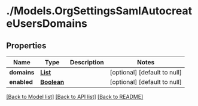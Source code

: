 # ./Models.OrgSettingsSamlAutocreateUsersDomains
## Properties

Name | Type | Description | Notes
------------ | ------------- | ------------- | -------------
**domains** | [**List**][1] |  | [optional] [default to null]
**enabled** | [**Boolean**][2] |  | [optional] [default to null]

[[Back to Model list]][3] [[Back to API list]][4] [[Back to README]][5]

[1]: string.md
[2]: boolean.md
[3]: ../README.md#documentation-for-models
[4]: ../README.md#documentation-for-api-endpoints
[5]: ../README.md
